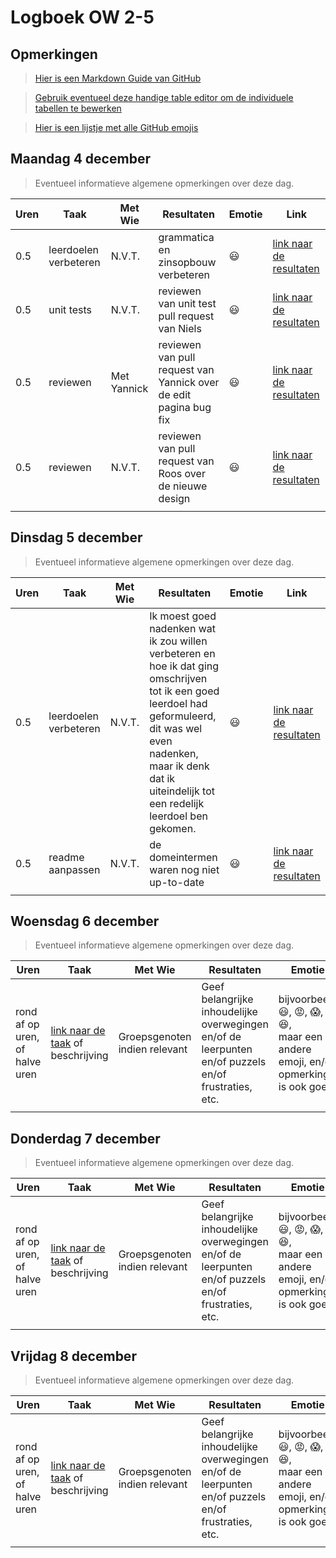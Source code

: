 # Logboek OW 2-5

## Opmerkingen

> [Hier is een Markdown Guide van GitHub](https://guides.github.com/features/mastering-markdown/)

> [Gebruik eventueel deze handige table editor om de individuele tabellen te bewerken](https://www.tablesgenerator.com/markdown_tables)

> [Hier is een lijstje met alle GitHub emojis](https://github.com/ikatyang/emoji-cheat-sheet/blob/master/README.md)

## Maandag 4 december

> Eventueel informatieve algemene opmerkingen over deze dag.

| Uren | Taak                  | Met Wie     | Resultaten                                                        | Emotie | Link                                                                                                                                |
|------|-----------------------|-------------|-------------------------------------------------------------------|---|-------------------------------------------------------------------------------------------------------------------------------------|
| 0.5  | leerdoelen verbeteren | N.V.T.      | grammatica en zinsopbouw verbeteren                               |:smiley: | [link naar de resultaten](https://github.com/HANICA-DWA/project-sep23-klipspringer/commit/80d780f39c4ee17b1f781c077a7b0970c6b9cf9a) |
| 0.5  | unit tests            | N.V.T.      | reviewen van unit test pull request van Niels                     |:smiley: | [link naar de resultaten](https://github.com/HANICA-DWA/project-sep23-klipspringer/commit/6a00640d66bdc321f2869dc19227e3ce8e7dbf2c) |
| 0.5  | reviewen              | Met Yannick | reviewen van pull request van Yannick over de edit pagina bug fix |:smiley: | [link naar de resultaten](https://github.com/HANICA-DWA/project-sep23-klipspringer/commit/8a5be7e5dd71fedc2da9c168a342321a2fa9b8ff) |
| 0.5  | reviewen              | N.V.T.      | reviewen van pull request van Roos over de nieuwe design          |:smiley: | [link naar de resultaten](https://github.com/HANICA-DWA/project-sep23-klipspringer/commit/e0e5168fc64e11f5c04ada039a64d2b4be06c417) |
|      |                       |             |                                                                   | |                                                                                                                                     |


## Dinsdag 5 december

> Eventueel informatieve algemene opmerkingen over deze dag.

| Uren | Taak                  | Met Wie | Resultaten                                                                                                                                                                                                                       | Emotie | Link                                                                                                                                      |
|------|-----------------------|---------|----------------------------------------------------------------------------------------------------------------------------------------------------------------------------------------------------------------------------------|---|-------------------------------------------------------------------------------------------------------------------------------------------|
| 0.5  | leerdoelen verbeteren | N.V.T.  | Ik moest goed nadenken wat ik zou willen verbeteren en hoe ik dat ging omschrijven tot ik een goed leerdoel had geformuleerd, dit was wel even nadenken, maar ik denk dat ik uiteindelijk tot een redelijk leerdoel ben gekomen. |:smiley:| [link naar de resultaten](https://github.com/HANICA-DWA/project-sep23-klipspringer/commit/66583c3ef28fd5459b410383890fad41c7a4e532) |
| 0.5  | readme aanpassen      | N.V.T.  | de domeintermen waren nog niet up-to-date                                                                                                                                                                                        |:smiley:| [link naar de resultaten](https://github.com/HANICA-DWA/project-sep23-klipspringer/commit/cd28063db258913e5f1ec2f3c571223da54c62e6) |
|      |                       |         |                                                                                                                                                                                                                                  | |                                                                                                                                           |

## Woensdag 6 december

> Eventueel informatieve algemene opmerkingen over deze dag.

| Uren | Taak  | Met Wie | Resultaten | Emotie | Link |
|---|---|---|---|---|---|
| rond af op uren, of halve uren | [link naar de taak](https://github.com/link-naar-de-taak) of beschrijving | Groepsgenoten indien relevant | Geef belangrijke inhoudelijke overwegingen en/of de leerpunten en/of puzzels en/of frustraties, etc.  |bijvoorbeeld <br />:smiley:, :rage:, :scream:, of :satisfied:, <br />maar een andere emoji, en/of opmerking is ook goed | [link naar de resultaten](https://github.com/link-naar-de-commit) |
| | | | | | |

## Donderdag 7 december

> Eventueel informatieve algemene opmerkingen over deze dag.

| Uren | Taak  | Met Wie | Resultaten | Emotie | Link |
|---|---|---|---|---|---|
| rond af op uren, of halve uren | [link naar de taak](https://github.com/link-naar-de-taak) of beschrijving | Groepsgenoten indien relevant | Geef belangrijke inhoudelijke overwegingen en/of de leerpunten en/of puzzels en/of frustraties, etc.  |bijvoorbeeld <br />:smiley:, :rage:, :scream:, of :satisfied:, <br />maar een andere emoji, en/of opmerking is ook goed | [link naar de resultaten](https://github.com/link-naar-de-commit) |
| | | | | | |



## Vrijdag 8 december

> Eventueel informatieve algemene opmerkingen over deze dag.

| Uren | Taak  | Met Wie | Resultaten | Emotie | Link |
|---|---|---|---|---|---|
| rond af op uren, of halve uren | [link naar de taak](https://github.com/link-naar-de-taak) of beschrijving | Groepsgenoten indien relevant | Geef belangrijke inhoudelijke overwegingen en/of de leerpunten en/of puzzels en/of frustraties, etc.  |bijvoorbeeld <br />:smiley:, :rage:, :scream:, of :satisfied:, <br />maar een andere emoji, en/of opmerking is ook goed | [link naar de resultaten](https://github.com/link-naar-de-commit) |
| | | | | | |
